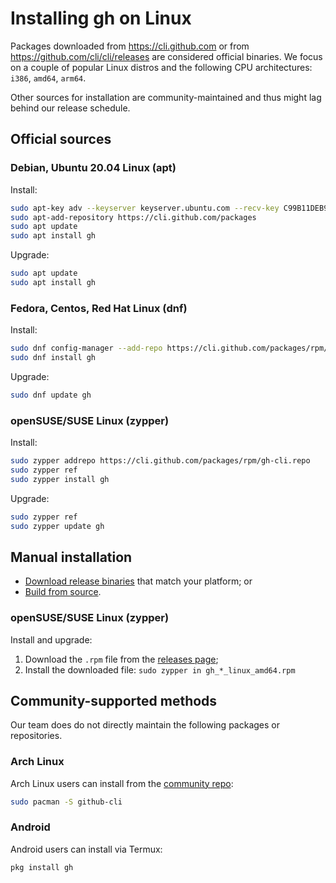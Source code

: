 # Installing gh on Linux

Packages downloaded from https://cli.github.com or from https://github.com/cli/cli/releases
are considered official binaries. We focus on a couple of popular Linux distros and
the following CPU architectures: `i386`, `amd64`, `arm64`.

Other sources for installation are community-maintained and thus might lag behind
our release schedule.

## Official sources

### Debian, Ubuntu 20.04 Linux (apt)

Install:

```bash
sudo apt-key adv --keyserver keyserver.ubuntu.com --recv-key C99B11DEB97541F0
sudo apt-add-repository https://cli.github.com/packages
sudo apt update
sudo apt install gh
```

Upgrade:

```bash
sudo apt update
sudo apt install gh
```

### Fedora, Centos, Red Hat Linux (dnf)

Install:

```bash
sudo dnf config-manager --add-repo https://cli.github.com/packages/rpm/gh-cli.repo
sudo dnf install gh
```

Upgrade:

```bash
sudo dnf update gh
```

### openSUSE/SUSE Linux (zypper)

Install:

```bash
sudo zypper addrepo https://cli.github.com/packages/rpm/gh-cli.repo
sudo zypper ref
sudo zypper install gh
```

Upgrade:

```bash
sudo zypper ref
sudo zypper update gh
```

## Manual installation

* [Download release binaries][releases page] that match your platform; or
* [Build from source](./source.md).

### openSUSE/SUSE Linux (zypper)
 
Install and upgrade:

1. Download the `.rpm` file from the [releases page][];
2. Install the downloaded file: `sudo zypper in gh_*_linux_amd64.rpm`

## Community-supported methods

Our team does do not directly maintain the following packages or repositories.

### Arch Linux

Arch Linux users can install from the [community repo][arch linux repo]:

```bash
sudo pacman -S github-cli
```

### Android

Android users can install via Termux:

```bash
pkg install gh
```


[releases page]: https://github.com/cli/cli/releases/latest
[arch linux repo]: https://www.archlinux.org/packages/community/x86_64/github-cli
